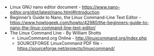 - Linux GNU nano editor document - https://www.nano-editor.org/dist/latest/nano.html#Introduction   
- Beginner’s Guide to Nano, the Linux Command-Line Text Editor - https://www.howtogeek.com/howto/42980/the-beginners-guide-to-nano-the-linux-command-line-text-editor/   
- The Linux Command Line - By William Shotts   
   - LinuxCommand.org Online - http://linuxcommand.org/index.php   
   - SOURCEFORGE LinuxCommand PDF file - https://sourceforge.net/projects/linuxcommand/   
